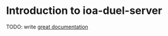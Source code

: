 # Introduction to ioa-duel-server

TODO: write [great documentation](http://jacobian.org/writing/what-to-write/)
